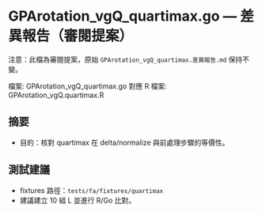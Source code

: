 # GPArotation_vgQ_quartimax.go — 差異報告（審閱提案）

注意：此檔為審閱提案，原始 `GPArotation_vgQ_quartimax.差異報告.md` 保持不變。

檔案: GPArotation_vgQ_quartimax.go
對應 R 檔案: GPArotation_vgQ.quartimax.R

## 摘要

- 目的：核對 quartimax 在 delta/normalize 與前處理步驟的等價性。

## 測試建議

- fixtures 路徑：`tests/fa/fixtures/quartimax`
- 建議建立 10 組 L 並進行 R/Go 比對。
